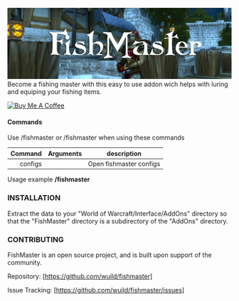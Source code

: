 ![FishMaster](./banner.png)
Become a fishing master with this easy to use addon wich helps with luring and equiping your fishing items.

[![Buy Me A Coffee](https://bmc-cdn.nyc3.digitaloceanspaces.com/BMC-button-images/custom_images/orange_img.png "Buy Me A Coffee")](https://www.buymeacoffee.com/yuImx6KOY "Buy Me A Coffee")

#### Commands
Use /fishmaster or /fishmaster when using these commands

Command | Arguments | description
---:| --- | ---|
configs | | Open fishmaster configs
Usage example **/fishmaster**

### INSTALLATION
Extract the data to your "World of Warcraft/Interface/AddOns" directory so that the "FishMaster" directory is a subdirectory of the "AddOns" directory.

### CONTRIBUTING
FishMaster is an open source project, and is built upon support of the community. 

Repository: [https://github.com/wuild/fishmaster]

Issue Tracking: [https://github.com/wuild/fishmaster/issues]
